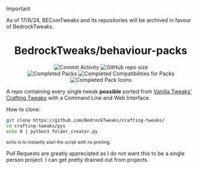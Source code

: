 > [!IMPORTANT]
> As of 17/6/24, BEComTweaks and its repositories will be archived in favour of BedrockTweaks.

<div align="center">

# BedrockTweaks/behaviour-packs

![Commit Activity](https://img.shields.io/github/commit-activity/w/BedrockTweaks/crafting-tweaks?style=for-the-badge&label=Commits&color=purple)
![GitHub repo size](https://img.shields.io/github/repo-size/BedrockTweaks/crafting-tweaks?style=for-the-badge&label=Size&color=pink)
<br>
![Completed Packs](https://img.shields.io/badge/Packs-26%2F26-blue?style=for-the-badge&color=blue)
![Completed Compatibilities for Packs](https://img.shields.io/badge/Compatibilities-0%2F0-cyan?style=for-the-badge&color=cyan)
![Completed Pack Icons](https://img.shields.io/badge/Pack%20Icons-26%2F26-green?style=for-the-badge&color=green)

</div>
<div align="left">

A repo containing every single tweak **possible** ported from <a href="https://vanillatweaks.net/picker/crafting-tweaks">Vanilla Tweaks' Crafting Tweaks</a> with a Command Line and Web Interface.

How to clone:

```bash
git clone https://github.com/BedrockTweaks/crafting-tweaks/
cd crafting-tweaks/pys
echo 0 | python3 folder_creator.py
```
<sub>echo is to instantly start the script with no printing.</sub>

Pull Requests are greatly appreciated as I do not want this to be a single person project. I can get pretty drained out from projects.
</div>